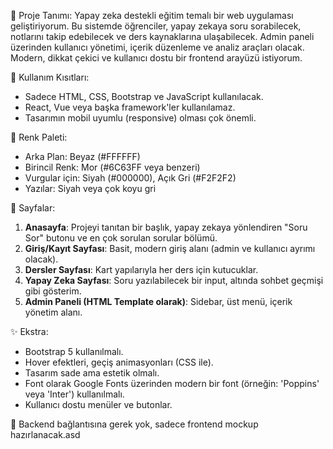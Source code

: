 📌 Proje Tanımı:
Yapay zeka destekli eğitim temalı bir web uygulaması geliştiriyorum. Bu sistemde öğrenciler, yapay zekaya soru sorabilecek, notlarını takip edebilecek ve ders kaynaklarına ulaşabilecek. Admin paneli üzerinden kullanıcı yönetimi, içerik düzenleme ve analiz araçları olacak. Modern, dikkat çekici ve kullanıcı dostu bir frontend arayüzü istiyorum.

🎨 Kullanım Kısıtları:
- Sadece HTML, CSS, Bootstrap ve JavaScript kullanılacak.
- React, Vue veya başka framework'ler kullanılamaz.
- Tasarımın mobil uyumlu (responsive) olması çok önemli.

🎨 Renk Paleti:
- Arka Plan: Beyaz (#FFFFFF)
- Birincil Renk: Mor (#6C63FF veya benzeri)
- Vurgular için: Siyah (#000000), Açık Gri (#F2F2F2)
- Yazılar: Siyah veya çok koyu gri

🧱 Sayfalar:
1. **Anasayfa**: Projeyi tanıtan bir başlık, yapay zekaya yönlendiren "Soru Sor" butonu ve en çok sorulan sorular bölümü.
2. **Giriş/Kayıt Sayfası**: Basit, modern giriş alanı (admin ve kullanıcı ayrımı olacak).
3. **Dersler Sayfası**: Kart yapılarıyla her ders için kutucuklar.
4. **Yapay Zeka Sayfası**: Soru yazılabilecek bir input, altında sohbet geçmişi gibi gösterim.
5. **Admin Paneli (HTML Template olarak)**: Sidebar, üst menü, içerik yönetim alanı.

✨ Ekstra:
- Bootstrap 5 kullanılmalı.
- Hover efektleri, geçiş animasyonları (CSS ile).
- Tasarım sade ama estetik olmalı.
- Font olarak Google Fonts üzerinden modern bir font (örneğin: 'Poppins' veya 'Inter') kullanılmalı.
- Kullanıcı dostu menüler ve butonlar.

🛑 Backend bağlantısına gerek yok, sadece frontend mockup hazırlanacak.asd
